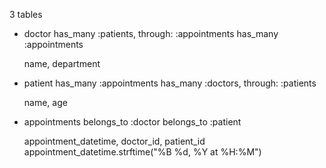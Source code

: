3 tables
  - doctor
    has_many :patients, through: :appointments
    has_many :appointments

    name, department

  - patient
    has_many :appointments
    has_many :doctors, through: :patients

    name, age


  - appointments
    belongs_to :doctor
    belongs_to :patient

    appointment_datetime, doctor_id, patient_id
    appointment_datetime.strftime("%B %d, %Y at %H:%M")
